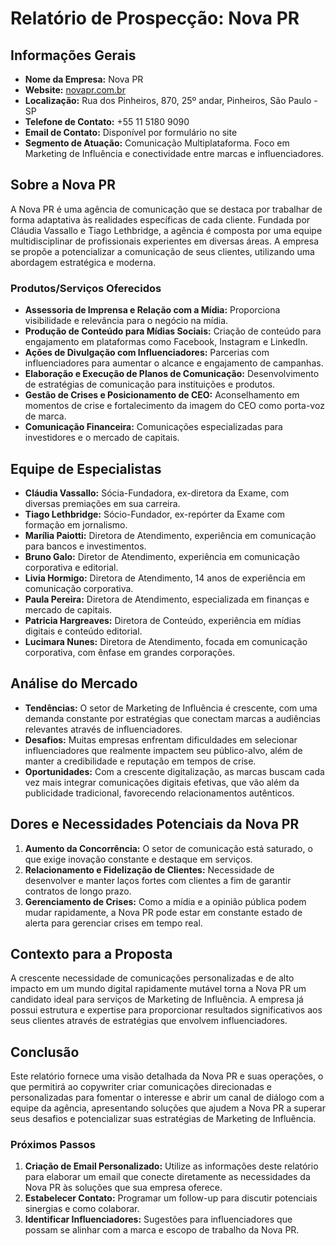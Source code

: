 # Relatório de Prospecção: Nova PR

## Informações Gerais
- **Nome da Empresa:** Nova PR
- **Website:** [novapr.com.br](https://novapr.com.br)
- **Localização:** Rua dos Pinheiros, 870, 25º andar, Pinheiros, São Paulo - SP
- **Telefone de Contato:** +55 11 5180 9090
- **Email de Contato:** Disponível por formulário no site
- **Segmento de Atuação:** Comunicação Multiplataforma. Foco em Marketing de Influência e conectividade entre marcas e influenciadores.

## Sobre a Nova PR
A Nova PR é uma agência de comunicação que se destaca por trabalhar de forma adaptativa às realidades específicas de cada cliente. Fundada por Cláudia Vassallo e Tiago Lethbridge, a agência é composta por uma equipe multidisciplinar de profissionais experientes em diversas áreas. A empresa se propõe a potencializar a comunicação de seus clientes, utilizando uma abordagem estratégica e moderna.

### Produtos/Serviços Oferecidos
- **Assessoria de Imprensa e Relação com a Mídia:** Proporciona visibilidade e relevância para o negócio na mídia.
- **Produção de Conteúdo para Mídias Sociais:** Criação de conteúdo para engajamento em plataformas como Facebook, Instagram e LinkedIn.
- **Ações de Divulgação com Influenciadores:** Parcerias com influenciadores para aumentar o alcance e engajamento de campanhas.
- **Elaboração e Execução de Planos de Comunicação:** Desenvolvimento de estratégias de comunicação para instituições e produtos.
- **Gestão de Crises e Posicionamento de CEO:** Aconselhamento em momentos de crise e fortalecimento da imagem do CEO como porta-voz de marca.
- **Comunicação Financeira:** Comunicações especializadas para investidores e o mercado de capitais.

## Equipe de Especialistas
- **Cláudia Vassallo:** Sócia-Fundadora, ex-diretora da Exame, com diversas premiações em sua carreira.
- **Tiago Lethbridge:** Sócio-Fundador, ex-repórter da Exame com formação em jornalismo.
- **Marília Paiotti:** Diretora de Atendimento, experiência em comunicação para bancos e investimentos.
- **Bruno Galo:** Diretor de Atendimento, experiência em comunicação corporativa e editorial.
- **Livia Hormigo:** Diretora de Atendimento, 14 anos de experiência em comunicação corporativa.
- **Paula Pereira:** Diretora de Atendimento, especializada em finanças e mercado de capitais.
- **Patricia Hargreaves:** Diretora de Conteúdo, experiência em mídias digitais e conteúdo editorial.
- **Lucimara Nunes:** Diretora de Atendimento, focada em comunicação corporativa, com ênfase em grandes corporações.

## Análise do Mercado
- **Tendências:** O setor de Marketing de Influência é crescente, com uma demanda constante por estratégias que conectam marcas a audiências relevantes através de influenciadores.
- **Desafios:** Muitas empresas enfrentam dificuldades em selecionar influenciadores que realmente impactem seu público-alvo, além de manter a credibilidade e reputação em tempos de crise.
- **Oportunidades:** Com a crescente digitalização, as marcas buscam cada vez mais integrar comunicações digitais efetivas, que vão além da publicidade tradicional, favorecendo relacionamentos autênticos.

## Dores e Necessidades Potenciais da Nova PR
1. **Aumento da Concorrência:** O setor de comunicação está saturado, o que exige inovação constante e destaque em serviços.
2. **Relacionamento e Fidelização de Clientes:** Necessidade de desenvolver e manter laços fortes com clientes a fim de garantir contratos de longo prazo.
3. **Gerenciamento de Crises:** Como a mídia e a opinião pública podem mudar rapidamente, a Nova PR pode estar em constante estado de alerta para gerenciar crises em tempo real.

## Contexto para a Proposta
A crescente necessidade de comunicações personalizadas e de alto impacto em um mundo digital rapidamente mutável torna a Nova PR um candidato ideal para serviços de Marketing de Influência. A empresa já possui estrutura e expertise para proporcionar resultados significativos aos seus clientes através de estratégias que envolvem influenciadores.

## Conclusão
Este relatório fornece uma visão detalhada da Nova PR e suas operações, o que permitirá ao copywriter criar comunicações direcionadas e personalizadas para fomentar o interesse e abrir um canal de diálogo com a equipe da agência, apresentando soluções que ajudem a Nova PR a superar seus desafios e potencializar suas estratégias de Marketing de Influência. 

### Próximos Passos
1. **Criação de Email Personalizado:** Utilize as informações deste relatório para elaborar um email que conecte diretamente as necessidades da Nova PR às soluções que sua empresa oferece.
2. **Estabelecer Contato:** Programar um follow-up para discutir potenciais sinergias e como colaborar.
3. **Identificar Influenciadores:** Sugestões para influenciadores que possam se alinhar com a marca e escopo de trabalho da Nova PR.
